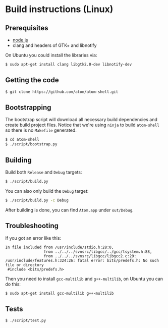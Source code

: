 # Build instructions (Linux)

## Prerequisites

* [node.js](http://nodejs.org)
* clang and headers of GTK+ and libnotify

On Ubuntu you could install the libraries via:

```bash
$ sudo apt-get install clang libgtk2.0-dev libnotify-dev
```

## Getting the code

```bash
$ git clone https://github.com/atom/atom-shell.git
```

## Bootstrapping

The bootstrap script will download all necessary build dependencies and create
build project files. Notice that we're using `ninja` to build `atom-shell` so
there is no `Makefile` generated.

```bash
$ cd atom-shell
$ ./script/bootstrap.py
```

## Building

Build both `Release` and `Debug` targets:

```bash
$ ./script/build.py
```

You can also only build the `Debug` target:

```bash
$ ./script/build.py -c Debug
```

After building is done, you can find `Atom.app` under `out/Debug`.

## Troubleshooting

If you got an error like this:

````
In file included from /usr/include/stdio.h:28:0,
                 from ../../../svnsrc/libgcc/../gcc/tsystem.h:88,
                 from ../../../svnsrc/libgcc/libgcc2.c:29:
/usr/include/features.h:324:26: fatal error: bits/predefs.h: No such file or directory
 #include <bits/predefs.h>
````

Then you need to install `gcc-multilib` and `g++-multilib`, on Ubuntu you can do
this:

```bash
$ sudo apt-get install gcc-multilib g++-multilib
```

## Tests

```bash
$ ./script/test.py
```

